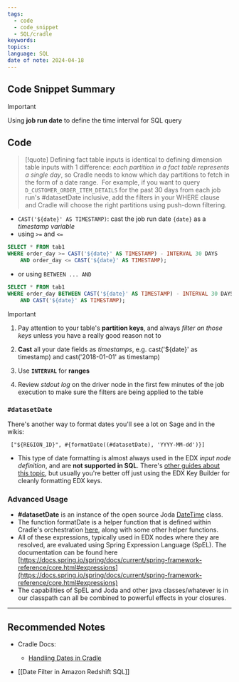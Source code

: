 ```yaml
---
tags:
  - code
  - code_snippet
  - SQL/cradle
keywords: 
topics: 
language: SQL
date of note: 2024-04-18
---
```


## Code Snippet Summary

>[!important] 
>Using **job run date** to define the time interval for SQL query


## Code

>[!quote]
>Defining fact table inputs is identical to defining dimension table inputs with 1 difference: *each partition in a fact table represents a single day*, so Cradle needs to know which day partitions to fetch in the form of a date range.  For example, if you want to query `D_CUSTOMER_ORDER_ITEM_DETAILS` for the past 30 days from each job run's #datasetDate inclusive, add the filters in your WHERE clause and Cradle will choose the right partitions using push-down filtering.

- `CAST('${date}' AS TIMESTAMP)`: cast the job run date `{date}` as a *timestamp variable*
- using `>=` and `<=` 

```sql
SELECT * FROM tab1 
WHERE order_day >= CAST('${date}' AS TIMESTAMP) - INTERVAL 30 DAYS
    AND order_day <= CAST('${date}' AS TIMESTAMP);
```

- or using `BETWEEN ... AND`

```sql
SELECT * FROM tab1 
WHERE order_day BETWEEN CAST('${date}' AS TIMESTAMP) - INTERVAL 30 DAYS    
	AND CAST('${date}' AS TIMESTAMP);
```


>[!important]
>1) Pay attention to your table's **partition keys**, and always *filter on those keys* unless you have a really good reason not to
> 
> 2) **Cast** all your date fields as *timestamps*, e.g. cast('${date}' as timestamp) and cast('2018-01-01' as timestamp)
> 
> 3) Use **`INTERVAL`** for **ranges**
> 
> 4) Review *stdout log* on the driver node in the first few minutes of the job execution to make sure the filters are being applied to the table

### `#datasetDate`

There's another way to format dates you'll see a lot on Sage and in the wikis:

```plain
 ["${REGION_ID}", #{formatDate((#datasetDate), 'YYYY-MM-dd')}] 
```

- This type of date formatting is almost always used in the EDX *input node definition*, and are **not supported in SQL**. There's [other guides about this topic](https://w.amazon.com/index.php/Dryad/Getting%20Started/Dryad%20SQL%20Users%20Guide#HTemplatevariables2Cdynamicdates2CandSPELexpressions), but usually you're better off just using the EDX Key Builder for cleanly formatting EDX keys. 


### Advanced Usage

- **#datasetDate** is an instance of the open source Joda [DateTime](https://code.amazon.com/packages/Loganalyzer/blobs/ebb23e51eca0877a7060e7cac555e20ef9f62ea6/--/lib/joda-time-2.9.7/src/main/java/org/joda/time/DateTime.java#L73) class.
- The function formatDate is a helper function that is defined within Cradle's orchestration [here](https://code.amazon.com/packages/OmniFlowControlSubsystem/blobs/0ac4cc689db61fa16bcfd92ae4488d90b2d3e246/--/src/com/amazon/rps/omniflow/control/util/JodaDateTimeFunctions.java#L29), along with some other helper functions.
- All of these expressions, typically used in EDX nodes where they are resolved, are evaluated using Spring Expression Language (SpEL). The documentation can be found here [https://docs.spring.io/spring/docs/current/spring-framework-reference/core.html#expressions](https://docs.spring.io/spring/docs/current/spring-framework-reference/core.html#expressions)
- The capabilities of SpEL and Joda and other java classes/whatever is in our classpath can all be combined to powerful effects in your closures.

-----------
##  Recommended Notes


- Cradle Docs: 
	- [Handling Dates in Cradle](https://w.amazon.com/bin/view/BDT/Products/Cradle/Docs/HandlingDates)

- [[Date Filter in Amazon Redshift SQL]]